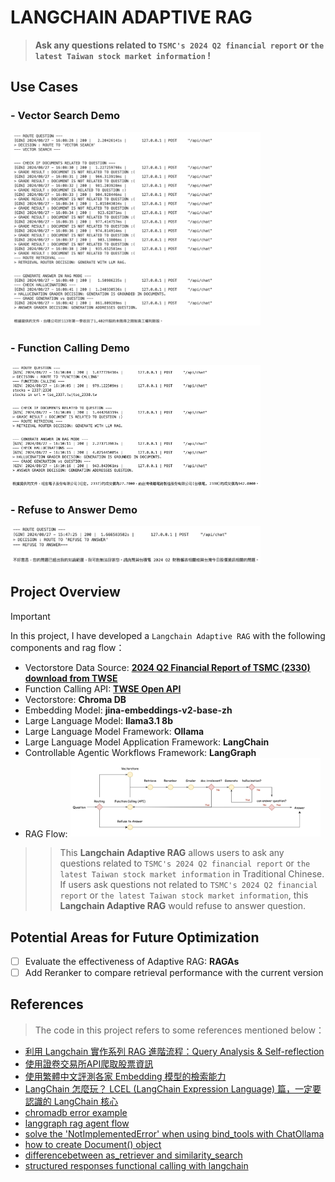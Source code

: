 # LANGCHAIN ADAPTIVE RAG

> **Ask any questions related to `TSMC's 2024 Q2 financial report` or `the latest Taiwan stock market information` !**

## Use Cases
### - Vector Search Demo
<img width="400" src="./readme_source/vectore-search-demo.png">

### - Function Calling Demo
<img width="400" src="./readme_source/function-calling-demo.png">

### - Refuse to Answer Demo
<img width="400" src="./readme_source/refuse-to-answer-demo.png">

## Project Overview
> [!IMPORTANT]
> In this project, I have developed a `Langchain Adaptive RAG` with the following components and rag flow：
> - Vectorstore Data Source: **[2024 Q2 Financial Report of TSMC (2330) download from TWSE](https://doc.twse.com.tw/server-java/t57sb01?step=1&colorchg=1&co_id=2330&year=113&seamon=&mtype=A&)**
> - Function Calling API: **[TWSE Open API](https://openapi.twse.com.tw)**
> - Vectorstore: **Chroma DB**
> - Embedding Model: **jina-embeddings-v2-base-zh**
> - Large Language Model: **llama3.1 8b**
> - Large Language Model Framework: **Ollama**
> - Large Language Model Application Framework: **LangChain**
> - Controllable Agentic Workflows Framework: **LangGraph**
> - RAG Flow:
>   <img width="400" src="./readme_source/adaptive_rag_workflow.png">

> > This **Langchain Adaptive RAG** allows users to ask any questions related to `TSMC's 2024 Q2 financial report` or `the latest Taiwan stock market information` in Traditional Chinese. If users ask questions not related to `TSMC's 2024 Q2 financial report` or `the latest Taiwan stock market information`, this **Langchain Adaptive RAG** would refuse to answer question.

## Potential Areas for Future Optimization
- [ ] Evaluate the effectiveness of Adaptive RAG: **RAGAs**
- [ ] Add Reranker to compare retrieval performance with the current version

## References
> The code in this project refers to some references mentioned below：
- [利用 Langchain 實作系列 RAG 進階流程：Query Analysis & Self-reflection](https://edge.aif.tw/application-langchain-rag-advanced/)
- [使用證卷交易所API爬取股票資訊](https://hackmd.io/@aaronlife/python-ex-stock-by-api?utm_source=preview-mode&utm_medium=rec)
- [使用繁體中文評測各家 Embedding 模型的檢索能力](https://ihower.tw/blog/archives/12167)
- [LangChain 怎麼玩？ LCEL (LangChain Expression Language) 篇，一定要認識的 LangChain 核心](https://myapollo.com.tw/blog/langchain-expression-language/)
- [chromadb error example](https://www.kaggle.com/code/toddgardiner/chromadb-error-example)
- [langgraph rag agent flow](https://github.com/langchain-ai/langgraph/blob/main/examples/rag/langgraph_rag_agent_llama3_local.ipynb)
- [solve the 'NotImplementedError' when using bind_tools with ChatOllama](https://github.com/langchain-ai/langchain/issues/21479)
- [how to create Document() object](https://github.com/langchain-ai/langgraph/blob/main/examples/tutorials/tool-calling-agent-local.ipynb)
- [differencebetween as_retriever and similarity_search](https://www.reddit.com/r/LangChain/comments/1ba77pu/difference_between_as_retriever_and_similarity/)
- [structured responses functional calling with langchain](https://medium.com/@mauryaanoop3/unleashing-structured-responses-functional-calling-with-langchain-ollama-and-phi-3-part-3-720b34203778)
